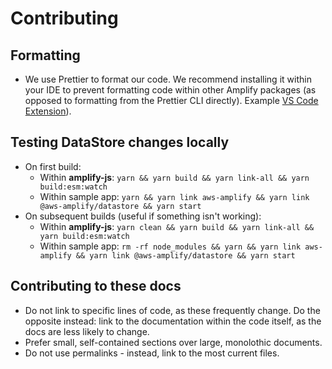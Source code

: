 # Contributing

## Formatting
- We use Prettier to format our code. We recommend installing it within your IDE to prevent formatting code within other Amplify packages (as opposed to formatting from the Prettier CLI directly). Example [VS Code Extension](https://marketplace.visualstudio.com/items?itemName=esbenp.prettier-vscode)).

## Testing DataStore changes locally
- On first build:
	- Within **amplify-js**: `yarn && yarn build && yarn link-all && yarn build:esm:watch`
	- Within sample app: `yarn && yarn link aws-amplify && yarn link @aws-amplify/datastore && yarn start`
- On subsequent builds (useful if something isn't working):
	- Within **amplify-js**: `yarn clean && yarn build && yarn link-all && yarn build:esm:watch`
	- Within sample app: `rm -rf node_modules && yarn && yarn link aws-amplify && yarn link @aws-amplify/datastore && yarn start`

## Contributing to these docs
- Do not link to specific lines of code, as these frequently change. Do the opposite instead: link to the documentation within the code itself, as the docs are less likely to change.
- Prefer small, self-contained sections over large, monolothic documents.
- Do not use permalinks - instead, link to the most current files.